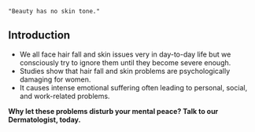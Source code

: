 `"Beauty has no skin tone."`

## Introduction

- We all face hair fall and skin issues very in day-to-day life but we consciously try to ignore them until they become severe enough.
- Studies show that hair fall and skin problems are psychologically damaging for women.
- It causes intense emotional suffering often leading to personal, social, and work-related problems.

**Why let these problems disturb your mental peace? Talk to our Dermatologist, today.**
